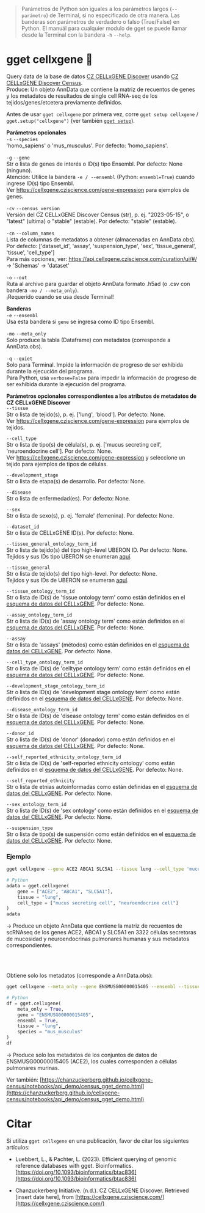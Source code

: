 > Parámetros de Python són iguales a los parámetros largos (`--parámetro`) de Terminal, si no especificado de otra manera. Las banderas son parámetros de verdadero o falso (True/False) en Python. El manuál para cualquier modulo de gget se puede llamar desde la Terminal con la bandera `-h` `--help`.  
# gget cellxgene 🍱  
Query data de la base de datos [CZ CELLxGENE Discover](https://cellxgene.cziscience.com/) usando [CZ CELLxGENE Discover Census](https://github.com/chanzuckerberg/cellxgene-census).  
Produce: Un objeto AnnData que contiene la matriz de recuentos de genes y los metadatos de resultados de single cell RNA-seq de los tejidos/genes/etcetera previamente definidos.  

Antes de usar `gget cellxgene` por primera vez, corre `gget setup cellxgene` / `gget.setup("cellxgene")` (ver también [`gget setup`](setup.md)).  

**Parámetros opcionales**  
`-s` `--species`  
'homo_sapiens' o 'mus_musculus'. Por defecto: 'homo_sapiens'.  

`-g` `--gene`  
Str o lista de genes de interés o ID(s) tipo Ensembl. Por defecto: None (ninguno).  
Atención: Utilice la bandera `-e / --ensembl` (Python: `ensembl=True`) cuando ingrese ID(s) tipo Ensembl.    
Ver https://cellxgene.cziscience.com/gene-expression para ejemplos de genes.  

`-cv` `--census_version`  
Versión del CZ CELLxGENE Discover Census (str), p. ej. "2023-05-15", o "latest" (ultima) o "stable" (estable). Por defecto: "stable" (estable).  

`-cn` `--column_names`  
Lista de columnas de metadatos a obtener (almacenadas en AnnData.obs).  
Por defecto: ['dataset_id', 'assay', 'suspension_type', 'sex', 'tissue_general', 'tissue', 'cell_type']   
Para más opciones, ver: https://api.cellxgene.cziscience.com/curation/ui/#/ -> 'Schemas' -> 'dataset'  

`-o` `--out`   
Ruta al archivo para guardar el objeto AnnData formato .h5ad (o .csv con bandera `-mo / --meta_only`).  
¡Requerido cuando se usa desde Terminal!  

**Banderas**  
`-e` `--ensembl`  
Usa esta bandera si `gene` se ingresa como ID tipo Ensembl.    

`-mo` `--meta_only`  
Solo produce la tabla (Dataframe) con metadatos (corresponde a AnnData.obs).  

`-q` `--quiet`   
Solo para Terminal. Impide la información de progreso de ser exhibida durante la ejecución del programa.  
Para Python, usa `verbose=False` para impedir la información de progreso de ser exhibida durante la ejecución del programa.  

**Parámetros opcionales correspondientes a los atributos de metadatos de CZ CELLxGENE Discover**  
`--tissue`  
Str o lista de tejido(s), p. ej. ['lung', 'blood']. Por defecto: None.  
Ver https://cellxgene.cziscience.com/gene-expression para ejemplos de tejidos.  

`--cell_type`  
Str o lista de tipo(s) de célula(s), p. ej. ['mucus secreting cell', 'neuroendocrine cell']. Por defecto: None.  
Ver https://cellxgene.cziscience.com/gene-expression y seleccione un tejido para ejemplos de tipos de células.  

`--development_stage`  
Str o lista de etapa(s) de desarrollo. Por defecto: None.  

`--disease`  
Str o lista de enfermedad(es). Por defecto: None.  

`--sex`  
Str o lista de sexo(s), p. ej. 'female' (femenina). Por defecto: None.  

`--dataset_id`  
Str o lista de CELLxGENE ID(s). Por defecto: None.  

`--tissue_general_ontology_term_id`  
Str o lista de tejido(s) del tipo high-level UBERON ID. Por defecto: None.  
Tejidos y sus IDs tipo UBERON se enumeran [aquí](https://github.com/chanzuckerberg/single-cell-data-portal/blob/9b94ccb0a2e0a8f6182b213aa4852c491f6f6aff/backend/wmg/data/tissue_mapper.py).  

`--tissue_general`  
Str o lista de tejido(s) del tipo high-level. Por defecto: None.  
Tejidos y sus IDs de UBERON se enumeran [aquí](https://github.com/chanzuckerberg/single-cell-data-portal/blob/9b94ccb0a2e0a8f6182b213aa4852c491f6f6aff/backend/wmg/data/tissue_mapper.py).  

`--tissue_ontology_term_id`  
Str o lista de ID(s) de 'tissue ontology term' como están definidos en el [esquema de datos del CELLxGENE](https://github.com/chanzuckerberg/single-cell-curation/tree/main/schema). Por defecto: None.   

`--assay_ontology_term_id`  
Str o lista de ID(s) de 'assay ontology term' como están definidos en el [esquema de datos del CELLxGENE](https://github.com/chanzuckerberg/single-cell-curation/tree/main/schema). Por defecto: None.  

`--assay`  
Str o lista de 'assays' (métodos) como están definidos en el [esquema de datos del CELLxGENE](https://github.com/chanzuckerberg/single-cell-curation/tree/main/schema). Por defecto: None.  

`--cell_type_ontology_term_id`  
Str o lista de ID(s) de 'celltype ontology term' como están definidos en el [esquema de datos del CELLxGENE](https://github.com/chanzuckerberg/single-cell-curation/tree/main/schema). Por defecto: None.  

`--development_stage_ontology_term_id`   
Str o lista de ID(s) de 'development stage ontology term' como están definidos en el [esquema de datos del CELLxGENE](https://github.com/chanzuckerberg/single-cell-curation/tree/main/schema). Por defecto: None.  

`--disease_ontology_term_id`  
Str o lista de ID(s) de 'disease ontology term' como están definidos en el [esquema de datos del CELLxGENE](https://github.com/chanzuckerberg/single-cell-curation/tree/main/schema). Por defecto: None.  

`--donor_id`  
Str o lista de ID(s) de 'donor' (donador) como están definidos en el [esquema de datos del CELLxGENE](https://github.com/chanzuckerberg/single-cell-curation/tree/main/schema). Por defecto: None.  

`--self_reported_ethnicity_ontology_term_id`  
Str o lista de ID(s) de 'self-reported ethnicity ontology' como están definidos en el [esquema de datos del CELLxGENE](https://github.com/chanzuckerberg/single-cell-curation/tree/main/schema). Por defecto: None.  

`--self_reported_ethnicity`  
Str o lista de etnias autoinformadas como están definidas en el [esquema de datos del CELLxGENE](https://github.com/chanzuckerberg/single-cell-curation/tree/main/schema). Por defecto: None.  

`--sex_ontology_term_id`  
Str o lista de ID(s) de 'sex ontology' como están definidos en el [esquema de datos del CELLxGENE](https://github.com/chanzuckerberg/single-cell-curation/tree/main/schema). Por defecto: None.  

`--suspension_type`  
Str o lista de tipo(s) de suspensión como están definidos en el [esquema de datos del CELLxGENE](https://github.com/chanzuckerberg/single-cell-curation/tree/main/schema). Por defecto: None.  

  
### Ejemplo
```bash
gget cellxgene --gene ACE2 ABCA1 SLC5A1 --tissue lung --cell_type 'mucus secreting cell' 'neuroendocrine cell' -o example_adata.h5ad
```
```python
# Python
adata = gget.cellxgene(
    gene = ["ACE2", "ABCA1", "SLC5A1"],
    tissue = "lung",
    cell_type = ["mucus secreting cell", "neuroendocrine cell"]
)
adata
```
&rarr; Produce un objeto AnnData que contiene la matriz de recuentos de scRNAseq de los genes ACE2, ABCA1 y SLC5A1 en 3322 células secretoras de mucosidad y neuroendocrinas pulmonares humanas y sus metadatos correspondientes.

<br/><br/>

Obtiene solo los metadatos (corresponde a AnnData.obs):  
```bash
gget cellxgene --meta_only --gene ENSMUSG00000015405 --ensembl --tissue lung --species mus_musculus -o example_meta.csv
```
```python
# Python
df = gget.cellxgene(
    meta_only = True,
    gene = "ENSMUSG00000015405",
    ensembl = True,
    tissue = "lung",  
    species = "mus_musculus"
)
df
```
&rarr; Produce solo los metadatos de los conjuntos de datos de ENSMUSG00000015405 (ACE2), los cuales corresponden a células pulmonares murinas.  

Ver también: [https://chanzuckerberg.github.io/cellxgene-census/notebooks/api_demo/census_gget_demo.html](https://chanzuckerberg.github.io/cellxgene-census/notebooks/api_demo/census_gget_demo.html)

# Citar    
Si utiliza `gget cellxgene` en una publicación, favor de citar los siguientes artículos:

- Luebbert, L., & Pachter, L. (2023). Efficient querying of genomic reference databases with gget. Bioinformatics. [https://doi.org/10.1093/bioinformatics/btac836](https://doi.org/10.1093/bioinformatics/btac836)

- Chanzuckerberg Initiative. (n.d.). CZ CELLxGENE Discover. Retrieved [insert date here], from [https://cellxgene.cziscience.com/](https://cellxgene.cziscience.com/)
